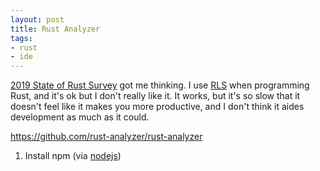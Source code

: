 ```yaml
---
layout: post
title: Rust Analyzer
tags:
- rust
- ide
---
```


[2019 State of Rust Survey](https://blog.rust-lang.org/2019/12/03/survey-launch.html) got me thinking.  I use [RLS](https://github.com/rust-lang/rls) when programming Rust, and it's ok but I don't really like it.  It works, but it's so slow that it doesn't feel like it makes you more productive, and I don't think it aides development as much as it could.

https://github.com/rust-analyzer/rust-analyzer

1. Install npm (via [nodejs](https://nodejs.org/en/))